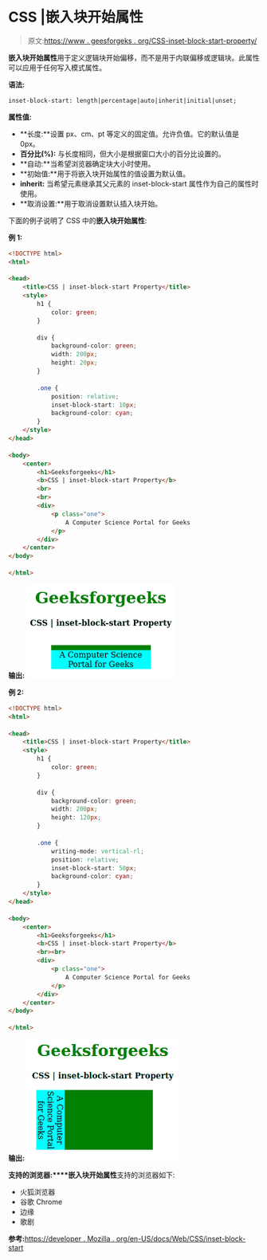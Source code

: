 # CSS |嵌入块开始属性

> 原文:[https://www . geesforgeks . org/CSS-inset-block-start-property/](https://www.geeksforgeeks.org/css-inset-block-start-property/)

**嵌入块开始属性**用于定义逻辑块开始偏移，而不是用于内联偏移或逻辑块。此属性可以应用于任何写入模式属性。

**语法:**

```html
inset-block-start: length|percentage|auto|inherit|initial|unset;
```

**属性值:**

*   **长度:**设置 px、cm、pt 等定义的固定值。允许负值。它的默认值是 0px。
*   **百分比(%):** 与长度相同，但大小是根据窗口大小的百分比设置的。
*   **自动:**当希望浏览器确定块大小时使用。
*   **初始值:**用于将嵌入块开始属性的值设置为默认值。
*   **inherit:** 当希望元素继承其父元素的 inset-block-start 属性作为自己的属性时使用。
*   **取消设置:**用于取消设置默认插入块开始。

下面的例子说明了 CSS 中的**嵌入块开始属性**:

**例 1:**

```html
<!DOCTYPE html>
<html>

<head>
    <title>CSS | inset-block-start Property</title>
    <style>
        h1 {
            color: green;
        }

        div {
            background-color: green;
            width: 200px;
            height: 20px;
        }

        .one {
            position: relative;
            inset-block-start: 10px;
            background-color: cyan;
        }
    </style>
</head>

<body>
    <center>
        <h1>Geeksforgeeks</h1>
        <b>CSS | inset-block-start Property</b>
        <br>
        <br>
        <div>
            <p class="one">
                A Computer Science Portal for Geeks
            </p>
        </div>
    </center>
</body>

</html>                    
```

**输出:**
![](img/55d5ef3894266730e3d283811d03f43f.png)

**例 2:**

```html
<!DOCTYPE html>
<html>

<head>
    <title>CSS | inset-block-start Property</title>
    <style>
        h1 {
            color: green;
        }

        div {
            background-color: green;
            width: 200px;
            height: 120px;
        }

        .one {
            writing-mode: vertical-rl;
            position: relative;
            inset-block-start: 50px;
            background-color: cyan;
        }
    </style>
</head>

<body>
    <center>
        <h1>Geeksforgeeks</h1>
        <b>CSS | inset-block-start Property</b>
        <br><br>
        <div>
            <p class="one">
                A Computer Science Portal for Geeks
            </p>
        </div>
    </center>
</body>

</html>                    
```

**输出:**
![](img/de6dbcebf7d7dc05784c74248dc77f51.png)

**支持的浏览器:****嵌入块开始属性**支持的浏览器如下:

*   火狐浏览器
*   谷歌 Chrome
*   边缘
*   歌剧

**参考:**[https://developer . Mozilla . org/en-US/docs/Web/CSS/inset-block-start](https://developer.mozilla.org/en-US/docs/Web/CSS/inset-block-start)
